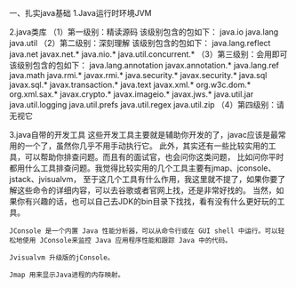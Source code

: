 一、扎实java基础
1.Java运行时环境JVM

2.java类库
（1）第一级别：精读源码
    该级别包含的包如下：
    java.io
    java.lang
    java.util
（2）第二级别：深刻理解
   该级别包含的包如下：
   java.lang.reflect
   java.net
   javax.net.*
   java.nio.*
   java.util.concurrent.*
（3）第三级别：会用即可
   该级别包含的包如下：
   java.lang.annotation
   javax.annotation.*
   java.lang.ref
   java.math
   java.rmi.*
   javax.rmi.*
   java.security.*
   javax.security.*
   java.sql
   javax.sql.*
   javax.transaction.*
   java.text
   javax.xml.*
   org.w3c.dom.*
   org.xml.sax.*
   javax.crypto.*
   javax.imageio.*
   javax.jws.*
   java.util.jar
   java.util.logging
   java.util.prefs
   java.util.regex
   java.util.zip
（4）第四级别：请无视它

3.java自带的开发工具
    这些开发工具主要就是辅助你开发的了，javac应该是最常用的一个了，虽然你几乎不用手动执行它。
    此外，其实还有一些比较实用的工具，可以帮助你排查问题。而且有的面试官，也会问你这类问题，
    比如问你平时都用什么工具排查问题。我觉得比较实用的几个工具主要有jmap、jconsole、jstack、jvisualvm，
    至于这几个工具有什么作用，我这里就不提了，如果你要了解这些命令的详细内容，可以去谷歌或者官网上找，还是非常好找的。
    当然，如果你有兴趣的话，也可以自己去JDK的bin目录下找找，看有没有什么更好玩的工具。
    
    JConsole 是一个内置 Java 性能分析器，可以从命令行或在 GUI shell 中运行。可以轻松地使用 JConsole来监控 Java 应用程序性能和跟踪 Java 中的代码。
    
    Jvisualvm 升级版的jConsole。
    
    Jmap 用来显示Java进程的内存映射。